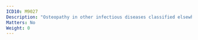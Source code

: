 ```yaml
---
ICD10: M9027
Description: "Osteopathy in other infectious diseases classified elsewhere: Ankle and foot"
Matters: No
Weight: 0
---
```

